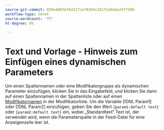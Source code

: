 ```yaml
---
source-git-commit: 029e406fbfb4217ce78364c2d1f1a6dae24ff588
workflow-type: tm+mt
source-wordcount: '77'
ht-degree: 0%

---
```

# Text und Vorlage - Hinweis zum Einfügen eines dynamischen Parameters

<!-- moved to snippet because used multiple times in one file, which ExL doesn't support -->

Um einen Spaltennamen oder eine Modifikatorgruppe als dynamischen Parameter einzufügen, klicken Sie in das Eingabefeld, und klicken Sie dann auf einen Spaltennamen in der Spaltenliste oder auf einen [Modifikatornamen](/help/search-social-commerce/campaign-management/inventory-feeds/modifiers-manage.md) in der Modifikatorliste. Um die Variable [!DNL Param1] oder [!DNL Param2] einzufügen, geben Sie den Wert `{param1:default text}` oder `{param2:default text}` ein, wobei „Standardtext“ Text ist, der verwendet wird, wenn die Parameterspalte in der Feed-Datei für eine Anzeigenzeile leer ist.
